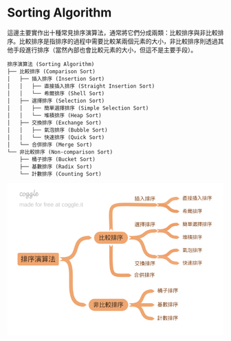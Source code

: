 # Sorting Algorithm

這邊主要實作出十種常見排序演算法，通常將它們分成兩類：比較排序與非比較排序。比較排序是指排序的過程中需要比較某兩個元素的大小，非比較排序則透過其他手段進行排序（當然內部也會比較元素的大小，但這不是主要手段）。

```
排序演算法 (Sorting Algorithm)
├── 比較排序 (Comparison Sort)
│   ├── 插入排序 (Insertion Sort)
│   │   ├── 直接插入排序 (Straight Insertion Sort)
│   │   └── 希爾排序 (Shell Sort)
│   ├── 選擇排序 (Selection Sort)
│   │   ├── 簡單選擇排序 (Simple Selection Sort)
│   │   └── 堆積排序 (Heap Sort)
│   ├── 交換排序 (Exchange Sort)
│   │   ├── 氣泡排序 (Bubble Sort)
│   │   └── 快速排序 (Quick Sort)
│   └── 合併排序 (Merge Sort)
└── 非比較排序 (Non-comparison Sort)
    ├── 桶子排序 (Bucket Sort)
    ├── 基數排序 (Radix Sort)
    └── 計數排序 (Counting Sort)
```

<div style="max-width: 550px">

![Sorting Algorithm](./images/sorting-category.png)
</div>
